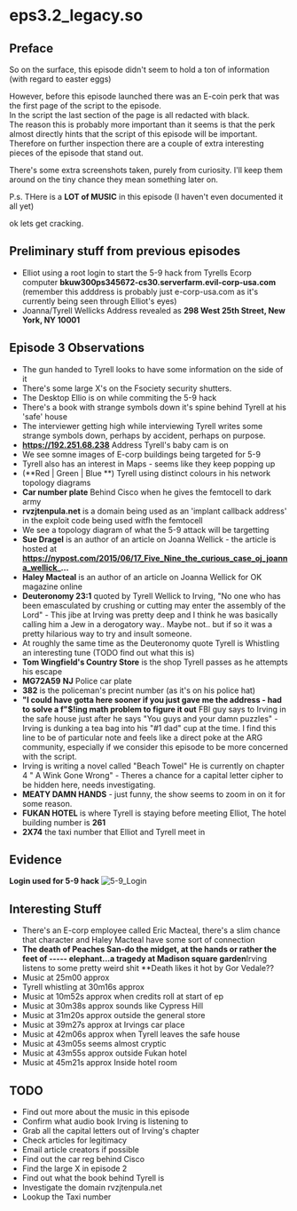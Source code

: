 eps3.2_legacy.so
================

Preface
-------

So on the surface, this episode didn't seem to hold a ton of information (with regard to easter eggs)

However, before this episode launched there was an E-coin perk that was the first page of the script to the episode.  
In the script the last section of the page is all redacted with black.  
The reason this is probably more important than it seems is that the perk almost directly hints that the script of this episode will be important.  
Therefore on further inspection there are a couple of extra interesting pieces of the episode that stand out.

There's some extra screenshots taken, purely from curiosity. I'll keep them around on the tiny chance they mean something later on. 

P.s. THere is a **LOT of MUSIC** in this episode (I haven't even documented it all yet)

ok lets get cracking. 

Preliminary stuff from previous episodes
----------------------------------------

- Elliot using a root login to start the 5-9 hack from Tyrells Ecorp computer **bkuw300ps345672-cs30.serverfarm.evil-corp-usa.com** (remember this adddress is probably just e-corp-usa.com as it's currently being seen through Elliot's eyes)
- Joanna/Tyrell Wellicks Address revealed as **298 West 25th Street, New York, NY 10001**
 

Episode 3 Observations
----------------------

- The gun handed to Tyrell looks to have some information on the side of it
- There's some large X's on the Fsociety security shutters. 
- The Desktop Ellio is on while commiting the 5-9 hack
- There's a book with strange symbols down it's spine behind Tyrell at his 'safe' house
- The interviewer getting high while interviewing Tyrell writes some strange symbols down, perhaps by accident, perhaps on purpose. 
- **https://192.251.68.238** Address Tyrell's baby cam is on
- We see somne images of E-corp buildings being targeted for 5-9
- Tyrell also has an interest in Maps - seems like they keep popping up
- (**Red | Green | Blue **) Tyrell using distinct colours in his network topology diagrams
- **Car number plate** Behind Cisco when he gives the femtocell to dark army
- **rvzjtenpula.net** is a domain being used as an 'implant callback address' in the exploit code being used witfh the femtocell
- We see a topology diagram of what the 5-9 attack will be targetting
- **Sue Dragel** is an author of an article on Joanna Wellick - the article is hosted at **https://nypost.com/2015/06/17_Five_Nine_the_curious_case_oj_joanna_wellick_...**
- **Haley Macteal** is an author of an article on Joanna Wellick for OK magazine online
- **Deuteronomy 23:1** quoted by Tyrell Wellick to Irving, "No one who has been emasculated by crushing or cutting may enter the assembly of the Lord" - This jibe at Irving was pretty deep and I think he was basically calling him a Jew in a derogatory way.. Maybe not.. but if so it was a pretty hilarious way to try and insult someone. 
- At roughly the same time as the Deuteronomy quote Tyrell is Whistling an interesting tune (TODO find out what this is)
- **Tom Wingfield's Country Store** is the shop Tyrell passes as he attempts his escape
- **MG72A59** **NJ** Police car plate
- **382** is the policeman's precint number (as it's on his police hat)
- **"I could have gotta here sooner if you just gave me the address - had to solve a f"$!ing math problem to figure it out** FBI guy says to Irving in the safe house just after he says "You guys and your damn puzzles" - Irving is dunking a tea bag into his "#1 dad" cup at the time. I find this line to be of particular note and feels like a direct poke at the ARG community, especially if we consider this episode to be more concerned with the script. 
- Irving is writing a novel called "Beach Towel" He is currently on chapter 4 "  A Wink Gone Wrong" - Theres a chance for a capital letter cipher to be hidden here, needs investigating. 
- **MEATY DAMN HANDS** - just funny, the show seems to zoom in on it for some reason. 
- **FUKAN HOTEL** is where Tyrell is staying before meeting Elliot, The hotel building number is **261**
- **2X74** the taxi number that Elliot and Tyrell meet in


Evidence
--------

**Login used for 5-9 hack**
![5-9_Login](https://github.com/z3r07h/Mr-R0B0T-s03-ARG/blob/master/Episodes/eps3.2_legacy.so/screenshots/1-elliot_logging_into_tyrell_ecorp_computer.jpg)


Interesting Stuff
-----------------

- There's an E-corp employee called Eric Macteal, there's a slim chance that character and Haley Macteal have some sort of connection
- **The death of Peaches San-do the midget, at the hands or rather the feet of ----- elephant...a tragedy at Madison square garden**Irving listens to some pretty weird shit **Death likes it hot by Gor Vedale??
- Music at 25m00 approx 
- Tyrell whistling at 30m16s approx
- Music at 10m52s approx when credits roll at start of ep
- Music at 30m38s approx sounds like Cypress Hill
- Music at 31m20s approx outside the general store
- Music at 39m27s approx at Irvings car place
- Music at 42m06s approx when Tyrell leaves the safe house
- Music at 43m05s seems almost cryptic 
- Music at 43m55s approx outside Fukan hotel
- Music at 45m21s approx Inside hotel room

TODO
----

- Find out more about the music in this episode
- Confirm what audio book Irving is listening to
- Grab all the capital letters out of Irving's chapter 
- Check articles for legitimacy
- Email article creators if possible
- Find out the car reg behind Cisco
- Find the large X in episode 2
- Find out what the book behind Tyrell is
- Investigate the domain rvzjtenpula.net
- Lookup the Taxi number

